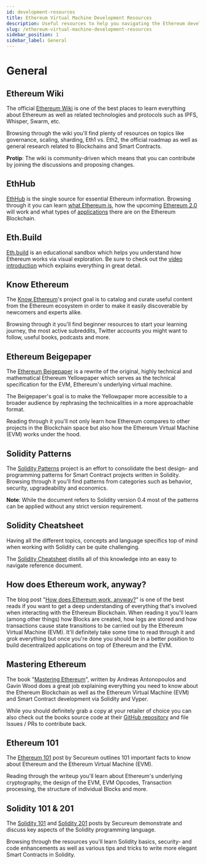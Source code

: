 ```yaml
---
id: development-resources
title: Ethereum Virtual Machine Development Resources
description: Useful resources to help you navigating the Ethereum development landscape.
slug: /ethereum-virtual-machine-development-resources
sidebar_position: 1
sidebar_label: General
---
```


# General

## Ethereum Wiki

The official [Ethereum Wiki](https://eth.wiki/) is one of the best places to learn everything about Ethereum as well as related technologies and protocols such as IPFS, Whisper, Swarm, etc.

Browsing through the wiki you'll find plenty of resources on topics like governance, scaling, sharding, Eth1 vs. Eth2, the official roadmap as well as general research related to Blockchains and Smart Contracts.

**Protip**: The wiki is community-driven which means that you can contribute by joining the discussions and proposing changes.

## EthHub

[EthHub](https://ethhub.io/) is the single source for essential Ethereum information. Browsing through it you can learn [what Ethereum is](https://docs.ethhub.io/ethereum-basics/what-is-ethereum/), how the upcoming [Ethereum 2.0](https://docs.ethhub.io/ethereum-roadmap/ethereum-2.0/eth-2.0-phases/) will work and what types of [applications](https://docs.ethhub.io/built-on-ethereum/built-on-ethereum/) there are on the Ethereum Blockchain.

## Eth.Build

[Eth.build](https://eth.build/) is an educational sandbox which helps you understand how Ethereum works via visual exploration. Be sure to check out the [video introduction](https://www.youtube.com/watch?v=30pa790tIIA) which explains everything in great detail.

## Know Ethereum

The [Know Ethereum](https://knowethereum.com/)'s project goal is to catalog and curate useful content from the Ethereum ecosystem in order to make it easily discoverable by newcomers and experts alike.

Browsing through it you'll find beginner resources to start your learning journey, the most active subreddits, Twitter accounts you might want to follow, useful books, podcasts and more.

## Ethereum Beigepaper

The [Ethereum Beigepaper](https://github.com/chronaeon/beigepaper) is a rewrite of the original, highly technical and mathematical Ethereum Yellowpaper which serves as the technical specification for the EVM, Ethereum's underlying virtual machine.

The Beigepaper's goal is to make the Yellowpaper more accessible to a broader audience by rephrasing the technicalities in a more approachable format.

Reading through it you'll not only learn how Ethereum compares to other projects in the Blockchain space but also how the Ethereum Virtual Machine \(EVM\) works under the hood.

## Solidity Patterns

The [Solidity Patterns](https://fravoll.github.io/solidity-patterns/) project is an effort to consolidate the best design- and programming patterns for Smart Contract projects written in Solidity. Browsing through it you'll find patterns from categories such as behavior, security, upgradeability and economics.

**Note**: While the document refers to Solidity version 0.4 most of the patterns can be applied without any strict version requirement.

## Solidity Cheatsheet

Having all the different topics, concepts and language specifics top of mind when working with Solidity can be quite challenging.

The [Solidity Cheatsheet](https://docs.soliditylang.org/en/latest/cheatsheet.html) distills all of this knowledge into an easy to navigate reference document.

## How does Ethereum work, anyway?

The blog post "[How does Ethereum work, anyway?](https://www.preethikasireddy.com/post/how-does-ethereum-work-anyway)" is one of the best reads if you want to get a deep understanding of everything that's involved when interacting with the Ethereum Blockchain. When reading it you'll learn \(among other things\) how Blocks are created, how logs are stored and how transactions cause state transitions to be carried out by the Ethereum Virtual Machine \(EVM\). It'll definitely take some time to read through it and grok everything but once you're done you should be in a better position to build decentralized applications on top of Ethereum and the EVM.

## Mastering Ethereum

The book "[Mastering Ethereum](https://ethereumbook.info/)", written by Andreas Antonopoulos and Gavin Wood does a great job explaining everything you need to know about the Ethereum Blockchain as well as the Ethereum Virtual Machine \(EVM\) and Smart Contract development via Solidity and Vyper.

While you should definitely grab a copy at your retailer of choice you can also check out the books source code at their [GitHub repository](https://github.com/ethereumbook/ethereumbook) and file Issues / PRs to contribute back.

## Ethereum 101

The [Ethereum 101](https://secureum.substack.com/p/ethereum-101) post by Secureum outlines 101 important facts to know about Ethereum and the Ethereum Virtual Machine (EVM).

Reading through the writeup you'll learn about Ethereum's underlying cryptography, the design of the EVM, EVM Opcodes, Transaction processing, the structure of individual Blocks and more.

## Solidity 101 & 201

The [Solidity 101](https://secureum.substack.com/p/solidity-101) and [Solidity 201](https://secureum.substack.com/p/solidity-201) posts by Secureum demonstrate and discuss key aspects of the Solidity programming language.

Browsing through the resources you'll learn Solidity basics, security- and code enhancements as well as various tips and tricks to write more elegant Smart Contracts in Solidity.
